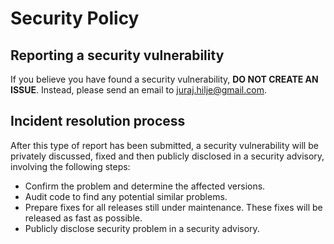 # Security Policy

## Reporting a security vulnerability

If you believe you have found a security vulnerability, **DO NOT CREATE AN ISSUE**. Instead, please send an email to juraj.hilje@gmail.com.

## Incident resolution process

After this type of report has been submitted, a security vulnerability will be privately discussed, fixed and then publicly disclosed in a security advisory, involving the following steps:

* Confirm the problem and determine the affected versions.   
* Audit code to find any potential similar problems.  
* Prepare fixes for all releases still under maintenance. These fixes will be released as fast as possible.  
* Publicly disclose security problem in a security advisory.
